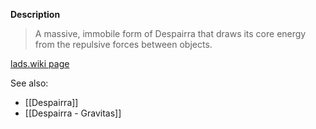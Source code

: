 **Description**
> A massive, immobile form of Despairra that draws its core energy from the repulsive forces between objects.

[lads.wiki page](https://lads.wiki/wiki/Despairra:_Repulsus)

See also:
* [[Despairra]]
* [[Despairra - Gravitas]]